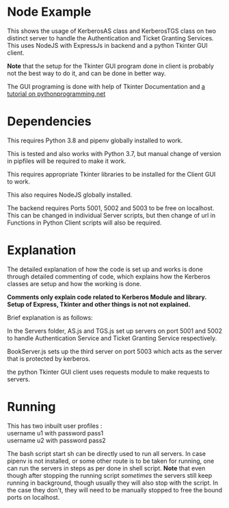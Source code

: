 # Node Example

This shows the usage of KerberosAS class and KerberosTGS class on two distinct server to handle the Authentication and Ticket Granting Services. This uses NodeJS with ExpressJs in backend and a python Tkinter GUI client.

<strong>Note</strong> that the setup for the Tkinter GUI program done in client is probably not the best way to do it, and can be done in better way.

The GUI programing is done with help of Tkinter Documentation and <a href='https://pythonprogramming.net/change-show-new-frame-tkinter/'>a tutorial on pythonprogramming.net</a>

# Dependencies

This requires Python 3.8 and pipenv globally installed to work.

This is tested and also works with Python 3.7, but manual change of version in pipfiles will be required to make it work.

This requires appropriate Tkinter libraries to be installed for the Client GUI to work.

This also requires NodeJS globally installed.

The backend requires Ports 5001, 5002 and 5003 to be free on localhost.
This can be changed in individual Server scripts, but then change of url in Functions in Python Client scripts will also be required.

# Explanation

The detailed explanation of how the code is set up and works is done through detailed commenting of code, which explains how the Kerberos classes are setup and how the working is done.

<strong>Comments only explain code related to Kerberos Module and library. Setup of Express, Tkinter and other things is not not explained.</strong>

Brief explanation is as follows:

In the Servers folder, AS.js and TGS.js set up servers on port 5001 and 5002 to handle Authentication Service and Ticket Granting Service respectively.

BookServer.js sets up the third server on port 5003 which acts as the server that is protected by kerberos.

the python Tkinter GUI client uses requests module to make requests to servers.

# Running

This has two inbuilt user profiles :<br />
username u1 with password pass1<br />
username u2 with password pass2<br />

The bash script start sh can be directly used to run all servers. In case pipenv is not installed, or some other route is to be taken for running, one can run the servers in steps as per done in shell script.
<strong>Note</strong> that even though after stopping the running script _sometimes_ the servers still keep running in background, though usually they will also stop with the script. In the case they don't, they will need to be manually stopped to free the bound ports on localhost.

